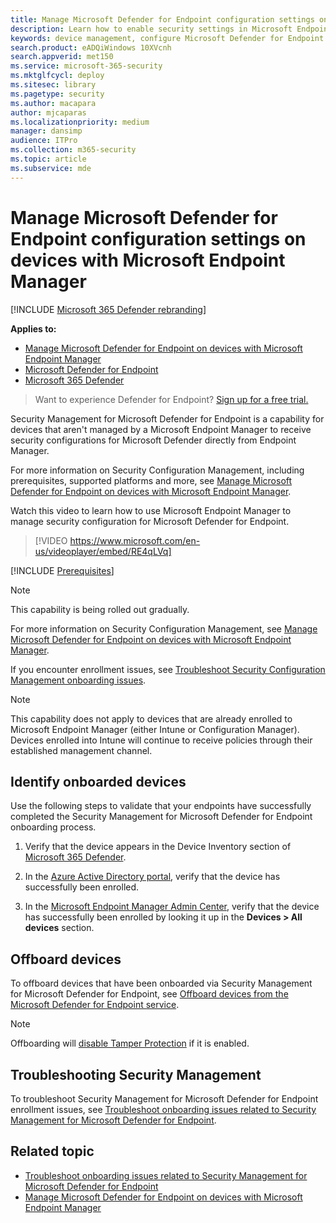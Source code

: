 ```yaml
---
title: Manage Microsoft Defender for Endpoint configuration settings on devices with Microsoft Endpoint Manager
description: Learn how to enable security settings in Microsoft Endpoint Manager through Microsoft Defender for Endpoint.
keywords: device management, configure Microsoft Defender for Endpoint devices, Microsoft Endpoint Manager
search.product: eADQiWindows 10XVcnh
search.appverid: met150
ms.service: microsoft-365-security
ms.mktglfcycl: deploy
ms.sitesec: library
ms.pagetype: security
ms.author: macapara
author: mjcaparas
ms.localizationpriority: medium
manager: dansimp
audience: ITPro
ms.collection: m365-security
ms.topic: article
ms.subservice: mde
---
```



# Manage Microsoft Defender for Endpoint configuration settings on devices with Microsoft Endpoint Manager

[!INCLUDE [Microsoft 365 Defender rebranding](../../includes/microsoft-defender.md)]

**Applies to:**

- [Manage Microsoft Defender for Endpoint on devices with Microsoft Endpoint Manager](/mem/intune/protect/mde-security-integration)
- [Microsoft Defender for Endpoint](https://go.microsoft.com/fwlink/p/?linkid=2154037)
- [Microsoft 365 Defender](https://go.microsoft.com/fwlink/?linkid=2118804)



> Want to experience Defender for Endpoint? [Sign up for a free trial.](https://signup.microsoft.com/create-account/signup?products=7f379fee-c4f9-4278-b0a1-e4c8c2fcdf7e&ru=https://aka.ms/MDEp2OpenTrial?ocid=docs-wdatp-configureendpointsscript-abovefoldlink)


Security Management for Microsoft Defender for Endpoint is a capability for devices that aren't managed by a Microsoft Endpoint Manager to receive security configurations for Microsoft Defender directly from Endpoint Manager.


For more information on Security Configuration Management, including prerequisites, supported platforms and more, see [Manage Microsoft Defender for Endpoint on devices with Microsoft Endpoint Manager](/mem/intune/protect/mde-security-integration).

Watch this video to learn how to use Microsoft Endpoint Manager to manage security configuration for Microsoft Defender for Endpoint.
> [!VIDEO https://www.microsoft.com/en-us/videoplayer/embed/RE4qLVq]

[!INCLUDE [Prerequisites](../../includes/security-config-mgt-prerequisites.md)]

>[!NOTE]
>This capability is being rolled out gradually. 

For more information on Security Configuration Management, see [Manage Microsoft Defender for Endpoint on devices with Microsoft Endpoint Manager](/mem/intune/protect/mde-security-integration).

If you encounter enrollment issues, see [Troubleshoot Security Configuration Management onboarding issues](troubleshoot-security-config-mgt.md).

> [!NOTE]
> This capability does not apply to devices that are already enrolled to Microsoft Endpoint Manager (either Intune or Configuration Manager). Devices enrolled into Intune will continue to receive policies through their established management channel.

## Identify onboarded devices

Use the following steps to validate that your endpoints have successfully completed the Security Management for Microsoft Defender for Endpoint onboarding process.

1.  Verify that the device appears in the Device Inventory section of [Microsoft 365 Defender](https://security.microsoft.com/).

2.  In the [Azure Active Directory portal](https://aad.portal.azure.com/#blade/Microsoft_AAD_Devices/DevicesMenuBlade/Devices/menuId/), verify that the device has successfully been enrolled.

3.  In the [Microsoft Endpoint Manager Admin Center](https://endpoint.microsoft.com/#blade/Microsoft_Intune_DeviceSettings/DevicesMenu/mDMDevicesPreview),  verify that the device has successfully been enrolled by looking it up in the **Devices > All devices** section.


## Offboard devices
To offboard devices that have been onboarded via Security Management for Microsoft Defender for Endpoint, see [Offboard devices from the Microsoft Defender for Endpoint service](offboard-machines.md).

>[!NOTE]
>Offboarding will [disable Tamper Protection](manage-tamper-protection-microsoft-365-defender.md) if it is enabled.

## Troubleshooting Security Management 
To troubleshoot Security Management for Microsoft Defender for Endpoint enrollment issues, see [Troubleshoot onboarding issues related to Security Management for Microsoft Defender for Endpoint](troubleshoot-security-config-mgt.md).

## Related topic
- [Troubleshoot onboarding issues related to Security Management for Microsoft Defender for Endpoint](troubleshoot-security-config-mgt.md)
- [Manage Microsoft Defender for Endpoint on devices with Microsoft Endpoint Manager](/mem/intune/protect/mde-security-integration#configure-your-tenant-to-support-mde-security-configuration-management)
